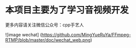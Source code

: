 # 本项目主要为了学习音视频开发

更多内容请关注微信公众号：cpp手艺人

![image wechat] (https://github.com/MingYueRuYa/FFmpeg-RTMP/blob/master/doc/wechat_web.png)
